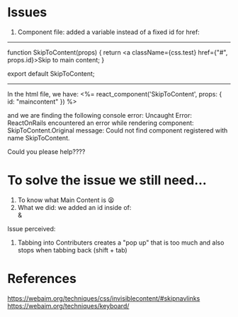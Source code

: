# Issues

1. Component file: added a variable instead of a fixed id for href: 
  ______
  function SkipToContent(props) {
  return <a className={css.test} href={"#", props.id}>Skip to main content</a>;
  }

  export default SkipToContent;
  ___
    
  In the html file, we have: 
  <%= react_component('SkipToContent', props: { id: "maincontent" }) %>

  
  and we are finding the following console error: Uncaught Error: ReactOnRails encountered an error while rendering component: SkipToContent.Original message: Could not find component registered with name SkipToContent.
   
  Could you please help????

# To solve the issue we still need...

1. To know what Main Content is 😫
2. What we did: we added an id inside of:
   <div class="dashboardSection" id="mainContent"> &
   <div class="staticContent" id="mainContent">

Issue perceived: 
1. Tabbing into Contributers creates a "pop up" that is too much and also stops when tabbing back (shift + tab)

# References

https://webaim.org/techniques/css/invisiblecontent/#skipnavlinks
https://webaim.org/techniques/keyboard/
